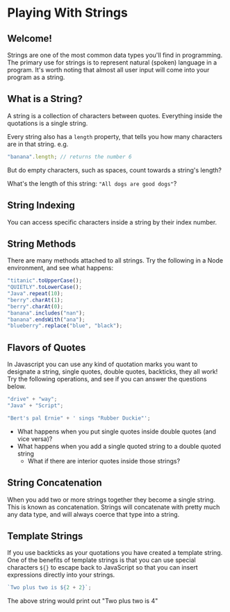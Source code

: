 # Playing With Strings

## Welcome!

Strings are one of the most common data types you'll find in programming. The primary use for strings is to represent natural (spoken) language in a program. It's worth noting that almost all user input will come into your program as a string.

## What is a String?

A string is a collection of characters between quotes. Everything inside the quotations is a single string.

Every string also has a `length` property, that tells you how many characters are in that string.
e.g.

```js
"banana".length; // returns the number 6
```

But do empty characters, such as spaces, count towards a string's length?

What's the length of this string: `"All dogs are good dogs"`?

## String Indexing

You can access specific characters inside a string by their index number.

## String Methods

There are many methods attached to all strings. Try the following in a Node environment, and see what happens:

```js
"titanic".toUpperCase();
"QUIETLY".toLowerCase();
"Java".repeat(10);
"berry".charAt(1);
"berry".charAt(0);
"banana".includes("nan");
"banana".endsWith("ana");
"blueberry".replace("blue", "black");
```

## Flavors of Quotes

In Javascript you can use any kind of quotation marks you want to designate a string, single quotes, double quotes, backticks, they all work! Try the following operations, and see if you can answer the questions below.

```js
"drive" + "way";
"Java" + "Script";

"Bert's pal Ernie" + ' sings "Rubber Duckie"';
```

- What happens when you put single quotes inside double quotes (and vice versa)?
- What happens when you add a single quoted string to a double quoted string
  - What if there are interior quotes inside those strings?

## String Concatenation

When you add two or more strings together they become a single string. This is known as concatenation. Strings will concatenate with pretty much any data type, and will always coerce that type into a string.

## Template Strings

If you use backticks as your quotations you have created a template string. One of the benefits of template strings is that you can use special characters `${}` to escape back to JavaScript so that you can insert expressions directly into your strings.

```js
`Two plus two is ${2 + 2}`;
```

The above string would print out "Two plus two is 4"
